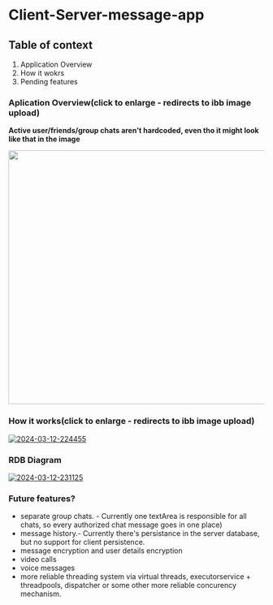 
# Client-Server-message-app

## Table of context

1. Application Overview
2. How it wokrs
4. Pending features

### Aplication Overview(click to enlarge - redirects to ibb image upload)

**Active user/friends/group chats aren't hardcoded, even tho it might look like that in the image**


<img src="https://i.ibb.co/njqGcJr/base-window.png))https://i.ibb.co/njqGcJr/base-window.png" width="1000" height="500" />

### How it works(click to enlarge - redirects to ibb image upload)

<a href="https://ibb.co/ZhKSQJd"><img src="https://i.ibb.co/p3ZQHP2/2024-03-12-224455.png" alt="2024-03-12-224455" border="0"></a>

### RDB Diagram

<a href="https://ibb.co/1r0Nf6k"><img src="https://i.ibb.co/k4GTg1t/2024-03-12-231125.png" alt="2024-03-12-231125" border="0"></a><br />

### Future features?

- separate group chats. - Currently one textArea is responsible for all chats, so every authorized chat message goes in one place)
- message history.- Currently there's persistance in the server database, but no support for client persistence.
- message encryption and user details encryption
- video calls
- voice messages
- more reliable threading system via virtual threads, executorservice + threadpools, dispatcher or some other more reliable concurency mechanism.

